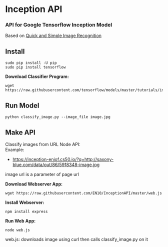 # Inception API

### API for Google Tensorflow Inception Model

Based on [Quick and Simple Image Recognition](https://github.com/EN10/SimpleInception)

Install
-

    sudo pip install -U pip
    sudo pip install tensorflow

**Download Classifier Program:**    

    wget https://raw.githubusercontent.com/tensorflow/models/master/tutorials/image/imagenet/classify_image.py

Run Model
-

    python classify_image.py --image_file image.jpg

Make API
-

Classify images from URL Node API:   
Example:

* https://inception-eniof.cs50.io/?q=http://saxony-blue.com/data/out/86/5918348-image.jpg

image url is a parameter of page url   

**Download Webserver App:** 

    wget https://raw.githubusercontent.com/EN10/InceptionAPI/master/web.js

**Install Webserver:**  

    npm install express     

**Run Web App:**    

    node web.js

web.js: downloads image using curl then calls classify_image.py on it